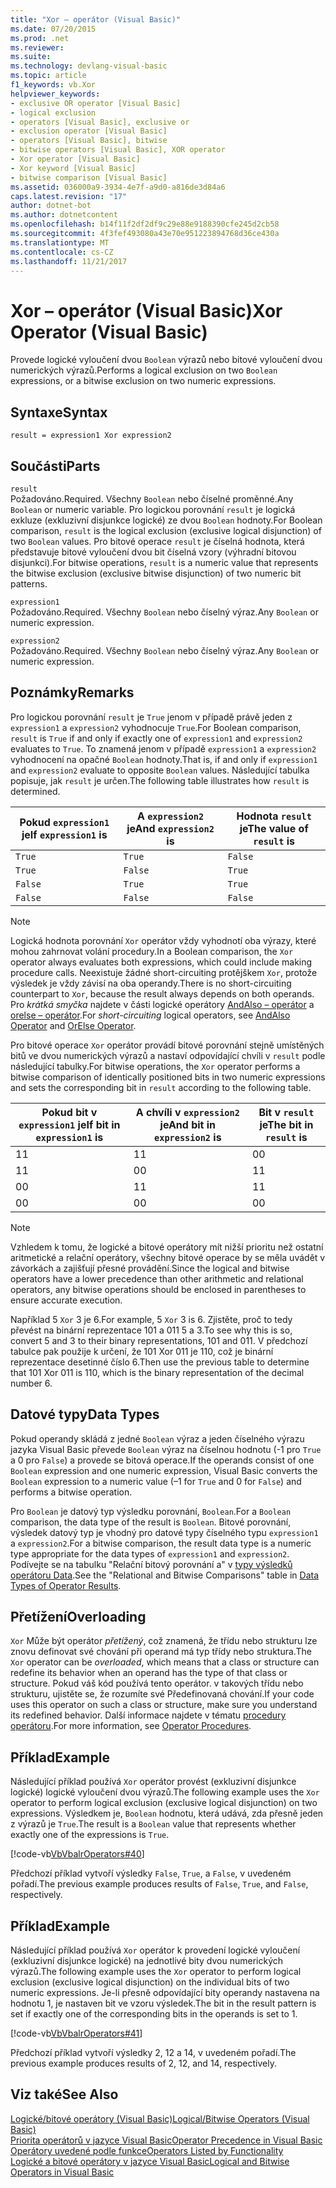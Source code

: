 ```yaml
---
title: "Xor – operátor (Visual Basic)"
ms.date: 07/20/2015
ms.prod: .net
ms.reviewer: 
ms.suite: 
ms.technology: devlang-visual-basic
ms.topic: article
f1_keywords: vb.Xor
helpviewer_keywords:
- exclusive OR operator [Visual Basic]
- logical exclusion
- operators [Visual Basic], exclusive or
- exclusion operator [Visual Basic]
- operators [Visual Basic], bitwise
- bitwise operators [Visual Basic], XOR operator
- Xor operator [Visual Basic]
- Xor keyword [Visual Basic]
- bitwise comparison [Visual Basic]
ms.assetid: 036000a9-3934-4e7f-a9d0-a816de3d84a6
caps.latest.revision: "17"
author: dotnet-bot
ms.author: dotnetcontent
ms.openlocfilehash: b14f11f2df2df9c29e88e9188390cfe245d2cb58
ms.sourcegitcommit: 4f3fef493080a43e70e951223894768d36ce430a
ms.translationtype: MT
ms.contentlocale: cs-CZ
ms.lasthandoff: 11/21/2017
---
```

# <a name="xor-operator-visual-basic"></a><span data-ttu-id="668e8-102">Xor – operátor (Visual Basic)</span><span class="sxs-lookup"><span data-stu-id="668e8-102">Xor Operator (Visual Basic)</span></span>
<span data-ttu-id="668e8-103">Provede logické vyloučení dvou `Boolean` výrazů nebo bitové vyloučení dvou numerických výrazů.</span><span class="sxs-lookup"><span data-stu-id="668e8-103">Performs a logical exclusion on two `Boolean` expressions, or a bitwise exclusion on two numeric expressions.</span></span>  
  
## <a name="syntax"></a><span data-ttu-id="668e8-104">Syntaxe</span><span class="sxs-lookup"><span data-stu-id="668e8-104">Syntax</span></span>  
  
```  
result = expression1 Xor expression2  
```  
  
## <a name="parts"></a><span data-ttu-id="668e8-105">Součásti</span><span class="sxs-lookup"><span data-stu-id="668e8-105">Parts</span></span>  
 `result`  
 <span data-ttu-id="668e8-106">Požadováno.</span><span class="sxs-lookup"><span data-stu-id="668e8-106">Required.</span></span> <span data-ttu-id="668e8-107">Všechny `Boolean` nebo číselné proměnné.</span><span class="sxs-lookup"><span data-stu-id="668e8-107">Any `Boolean` or numeric variable.</span></span> <span data-ttu-id="668e8-108">Pro logickou porovnání `result` je logická exkluze (exkluzivní disjunkce logické) ze dvou `Boolean` hodnoty.</span><span class="sxs-lookup"><span data-stu-id="668e8-108">For Boolean comparison, `result` is the logical exclusion (exclusive logical disjunction) of two `Boolean` values.</span></span> <span data-ttu-id="668e8-109">Pro bitové operace `result` je číselná hodnota, která představuje bitové vyloučení dvou bit číselná vzory (výhradní bitovou disjunkci).</span><span class="sxs-lookup"><span data-stu-id="668e8-109">For bitwise operations, `result` is a numeric value that represents the bitwise exclusion (exclusive bitwise disjunction) of two numeric bit patterns.</span></span>  
  
 `expression1`  
 <span data-ttu-id="668e8-110">Požadováno.</span><span class="sxs-lookup"><span data-stu-id="668e8-110">Required.</span></span> <span data-ttu-id="668e8-111">Všechny `Boolean` nebo číselný výraz.</span><span class="sxs-lookup"><span data-stu-id="668e8-111">Any `Boolean` or numeric expression.</span></span>  
  
 `expression2`  
 <span data-ttu-id="668e8-112">Požadováno.</span><span class="sxs-lookup"><span data-stu-id="668e8-112">Required.</span></span> <span data-ttu-id="668e8-113">Všechny `Boolean` nebo číselný výraz.</span><span class="sxs-lookup"><span data-stu-id="668e8-113">Any `Boolean` or numeric expression.</span></span>  
  
## <a name="remarks"></a><span data-ttu-id="668e8-114">Poznámky</span><span class="sxs-lookup"><span data-stu-id="668e8-114">Remarks</span></span>  
 <span data-ttu-id="668e8-115">Pro logickou porovnání `result` je `True` jenom v případě právě jeden z `expression1` a `expression2` vyhodnocuje `True`.</span><span class="sxs-lookup"><span data-stu-id="668e8-115">For Boolean comparison, `result` is `True` if and only if exactly one of `expression1` and `expression2` evaluates to `True`.</span></span> <span data-ttu-id="668e8-116">To znamená jenom v případě `expression1` a `expression2` vyhodnocení na opačné `Boolean` hodnoty.</span><span class="sxs-lookup"><span data-stu-id="668e8-116">That is, if and only if `expression1` and `expression2` evaluate to opposite `Boolean` values.</span></span> <span data-ttu-id="668e8-117">Následující tabulka popisuje, jak `result` je určen.</span><span class="sxs-lookup"><span data-stu-id="668e8-117">The following table illustrates how `result` is determined.</span></span>  
  
|<span data-ttu-id="668e8-118">Pokud `expression1` je</span><span class="sxs-lookup"><span data-stu-id="668e8-118">If `expression1` is</span></span>|<span data-ttu-id="668e8-119">A `expression2` je</span><span class="sxs-lookup"><span data-stu-id="668e8-119">And `expression2` is</span></span>|<span data-ttu-id="668e8-120">Hodnota `result` je</span><span class="sxs-lookup"><span data-stu-id="668e8-120">The value of `result` is</span></span>|  
|-------------------------|--------------------------|------------------------------|  
|`True`|`True`|`False`|  
|`True`|`False`|`True`|  
|`False`|`True`|`True`|  
|`False`|`False`|`False`|  
  
> [!NOTE]
>  <span data-ttu-id="668e8-121">Logická hodnota porovnání `Xor` operátor vždy vyhodnotí oba výrazy, které mohou zahrnovat volání procedury.</span><span class="sxs-lookup"><span data-stu-id="668e8-121">In a Boolean comparison, the `Xor` operator always evaluates both expressions, which could include making procedure calls.</span></span> <span data-ttu-id="668e8-122">Neexistuje žádné short-circuiting protějškem `Xor`, protože výsledek je vždy závisí na oba operandy.</span><span class="sxs-lookup"><span data-stu-id="668e8-122">There is no short-circuiting counterpart to `Xor`, because the result always depends on both operands.</span></span> <span data-ttu-id="668e8-123">Pro *krátká smyčka* najdete v části logické operátory [AndAlso – operátor](../../../visual-basic/language-reference/operators/andalso-operator.md) a [orelse – operátor](../../../visual-basic/language-reference/operators/orelse-operator.md).</span><span class="sxs-lookup"><span data-stu-id="668e8-123">For *short-circuiting* logical operators, see [AndAlso Operator](../../../visual-basic/language-reference/operators/andalso-operator.md) and [OrElse Operator](../../../visual-basic/language-reference/operators/orelse-operator.md).</span></span>  
  
 <span data-ttu-id="668e8-124">Pro bitové operace `Xor` operátor provádí bitové porovnání stejně umístěných bitů ve dvou numerických výrazů a nastaví odpovídající chvíli v `result` podle následující tabulky.</span><span class="sxs-lookup"><span data-stu-id="668e8-124">For bitwise operations, the `Xor` operator performs a bitwise comparison of identically positioned bits in two numeric expressions and sets the corresponding bit in `result` according to the following table.</span></span>  
  
|<span data-ttu-id="668e8-125">Pokud bit v `expression1` je</span><span class="sxs-lookup"><span data-stu-id="668e8-125">If bit in `expression1` is</span></span>|<span data-ttu-id="668e8-126">A chvíli v `expression2` je</span><span class="sxs-lookup"><span data-stu-id="668e8-126">And bit in `expression2` is</span></span>|<span data-ttu-id="668e8-127">Bit v `result` je</span><span class="sxs-lookup"><span data-stu-id="668e8-127">The bit in `result` is</span></span>|  
|--------------------------------|---------------------------------|----------------------------|  
|<span data-ttu-id="668e8-128">1</span><span class="sxs-lookup"><span data-stu-id="668e8-128">1</span></span>|<span data-ttu-id="668e8-129">1</span><span class="sxs-lookup"><span data-stu-id="668e8-129">1</span></span>|<span data-ttu-id="668e8-130">0</span><span class="sxs-lookup"><span data-stu-id="668e8-130">0</span></span>|  
|<span data-ttu-id="668e8-131">1</span><span class="sxs-lookup"><span data-stu-id="668e8-131">1</span></span>|<span data-ttu-id="668e8-132">0</span><span class="sxs-lookup"><span data-stu-id="668e8-132">0</span></span>|<span data-ttu-id="668e8-133">1</span><span class="sxs-lookup"><span data-stu-id="668e8-133">1</span></span>|  
|<span data-ttu-id="668e8-134">0</span><span class="sxs-lookup"><span data-stu-id="668e8-134">0</span></span>|<span data-ttu-id="668e8-135">1</span><span class="sxs-lookup"><span data-stu-id="668e8-135">1</span></span>|<span data-ttu-id="668e8-136">1</span><span class="sxs-lookup"><span data-stu-id="668e8-136">1</span></span>|  
|<span data-ttu-id="668e8-137">0</span><span class="sxs-lookup"><span data-stu-id="668e8-137">0</span></span>|<span data-ttu-id="668e8-138">0</span><span class="sxs-lookup"><span data-stu-id="668e8-138">0</span></span>|<span data-ttu-id="668e8-139">0</span><span class="sxs-lookup"><span data-stu-id="668e8-139">0</span></span>|  
  
> [!NOTE]
>  <span data-ttu-id="668e8-140">Vzhledem k tomu, že logické a bitové operátory mít nižší prioritu než ostatní aritmetické a relační operátory, všechny bitové operace by se měla uvádět v závorkách a zajišťují přesné provádění.</span><span class="sxs-lookup"><span data-stu-id="668e8-140">Since the logical and bitwise operators have a lower precedence than other arithmetic and relational operators, any bitwise operations should be enclosed in parentheses to ensure accurate execution.</span></span>  
  
 <span data-ttu-id="668e8-141">Například 5 `Xor` 3 je 6.</span><span class="sxs-lookup"><span data-stu-id="668e8-141">For example, 5 `Xor` 3 is 6.</span></span> <span data-ttu-id="668e8-142">Zjistěte, proč to tedy převést na binární reprezentace 101 a 011 5 a 3.</span><span class="sxs-lookup"><span data-stu-id="668e8-142">To see why this is so, convert 5 and 3 to their binary representations, 101 and 011.</span></span> <span data-ttu-id="668e8-143">V předchozí tabulce pak použije k určení, že 101 Xor 011 je 110, což je binární reprezentace desetinné číslo 6.</span><span class="sxs-lookup"><span data-stu-id="668e8-143">Then use the previous table to determine that 101 Xor 011 is 110, which is the binary representation of the decimal number 6.</span></span>  
  
## <a name="data-types"></a><span data-ttu-id="668e8-144">Datové typy</span><span class="sxs-lookup"><span data-stu-id="668e8-144">Data Types</span></span>  
 <span data-ttu-id="668e8-145">Pokud operandy skládá z jedné `Boolean` výraz a jeden číselného výrazu jazyka Visual Basic převede `Boolean` výraz na číselnou hodnotu (-1 pro `True` a 0 pro `False`) a provede se bitová operace.</span><span class="sxs-lookup"><span data-stu-id="668e8-145">If the operands consist of one `Boolean` expression and one numeric expression, Visual Basic converts the `Boolean` expression to a numeric value (–1 for `True` and 0 for `False`) and performs a bitwise operation.</span></span>  
  
 <span data-ttu-id="668e8-146">Pro `Boolean` je datový typ výsledku porovnání, `Boolean`.</span><span class="sxs-lookup"><span data-stu-id="668e8-146">For a `Boolean` comparison, the data type of the result is `Boolean`.</span></span> <span data-ttu-id="668e8-147">Bitové porovnání, výsledek datový typ je vhodný pro datové typy číselného typu `expression1` a `expression2`.</span><span class="sxs-lookup"><span data-stu-id="668e8-147">For a bitwise comparison, the result data type is a numeric type appropriate for the data types of `expression1` and `expression2`.</span></span> <span data-ttu-id="668e8-148">Podívejte se na tabulku "Relační bitový porovnání a" v [typy výsledků operátoru Data](../../../visual-basic/language-reference/operators/data-types-of-operator-results.md).</span><span class="sxs-lookup"><span data-stu-id="668e8-148">See the "Relational and Bitwise Comparisons" table in [Data Types of Operator Results](../../../visual-basic/language-reference/operators/data-types-of-operator-results.md).</span></span>  
  
## <a name="overloading"></a><span data-ttu-id="668e8-149">Přetížení</span><span class="sxs-lookup"><span data-stu-id="668e8-149">Overloading</span></span>  
 <span data-ttu-id="668e8-150">`Xor` Může být operátor *přetížený*, což znamená, že třídu nebo strukturu lze znovu definovat své chování při operand má typ třídy nebo struktura.</span><span class="sxs-lookup"><span data-stu-id="668e8-150">The `Xor` operator can be *overloaded*, which means that a class or structure can redefine its behavior when an operand has the type of that class or structure.</span></span> <span data-ttu-id="668e8-151">Pokud váš kód používá tento operátor. v takových třídu nebo strukturu, ujistěte se, že rozumíte své Předefinovaná chování.</span><span class="sxs-lookup"><span data-stu-id="668e8-151">If your code uses this operator on such a class or structure, make sure you understand its redefined behavior.</span></span> <span data-ttu-id="668e8-152">Další informace najdete v tématu [procedury operátoru](../../../visual-basic/programming-guide/language-features/procedures/operator-procedures.md).</span><span class="sxs-lookup"><span data-stu-id="668e8-152">For more information, see [Operator Procedures](../../../visual-basic/programming-guide/language-features/procedures/operator-procedures.md).</span></span>  
  
## <a name="example"></a><span data-ttu-id="668e8-153">Příklad</span><span class="sxs-lookup"><span data-stu-id="668e8-153">Example</span></span>  
 <span data-ttu-id="668e8-154">Následující příklad používá `Xor` operátor provést (exkluzivní disjunkce logické) logické vyloučení dvou výrazů.</span><span class="sxs-lookup"><span data-stu-id="668e8-154">The following example uses the `Xor` operator to perform logical exclusion (exclusive logical disjunction) on two expressions.</span></span> <span data-ttu-id="668e8-155">Výsledkem je, `Boolean` hodnotu, která udává, zda přesně jeden z výrazů je `True`.</span><span class="sxs-lookup"><span data-stu-id="668e8-155">The result is a `Boolean` value that represents whether exactly one of the expressions is `True`.</span></span>  
  
 [!code-vb[VbVbalrOperators#40](../../../visual-basic/language-reference/operators/codesnippet/VisualBasic/xor-operator_1.vb)]  
  
 <span data-ttu-id="668e8-156">Předchozí příklad vytvoří výsledky `False`, `True`, a `False`, v uvedeném pořadí.</span><span class="sxs-lookup"><span data-stu-id="668e8-156">The previous example produces results of `False`, `True`, and `False`, respectively.</span></span>  
  
## <a name="example"></a><span data-ttu-id="668e8-157">Příklad</span><span class="sxs-lookup"><span data-stu-id="668e8-157">Example</span></span>  
 <span data-ttu-id="668e8-158">Následující příklad používá `Xor` operátor k provedení logické vyloučení (exkluzivní disjunkce logické) na jednotlivé bity dvou numerických výrazů.</span><span class="sxs-lookup"><span data-stu-id="668e8-158">The following example uses the `Xor` operator to perform logical exclusion (exclusive logical disjunction) on the individual bits of two numeric expressions.</span></span> <span data-ttu-id="668e8-159">Je-li přesně odpovídající bity operandy nastavena na hodnotu 1, je nastaven bit ve vzoru výsledek.</span><span class="sxs-lookup"><span data-stu-id="668e8-159">The bit in the result pattern is set if exactly one of the corresponding bits in the operands is set to 1.</span></span>  
  
 [!code-vb[VbVbalrOperators#41](../../../visual-basic/language-reference/operators/codesnippet/VisualBasic/xor-operator_2.vb)]  
  
 <span data-ttu-id="668e8-160">Předchozí příklad vytvoří výsledky 2, 12 a 14, v uvedeném pořadí.</span><span class="sxs-lookup"><span data-stu-id="668e8-160">The previous example produces results of 2, 12, and 14, respectively.</span></span>  
  
## <a name="see-also"></a><span data-ttu-id="668e8-161">Viz také</span><span class="sxs-lookup"><span data-stu-id="668e8-161">See Also</span></span>  
 [<span data-ttu-id="668e8-162">Logické/bitové operátory (Visual Basic)</span><span class="sxs-lookup"><span data-stu-id="668e8-162">Logical/Bitwise Operators (Visual Basic)</span></span>](../../../visual-basic/language-reference/operators/logical-bitwise-operators.md)  
 [<span data-ttu-id="668e8-163">Priorita operátorů v jazyce Visual Basic</span><span class="sxs-lookup"><span data-stu-id="668e8-163">Operator Precedence in Visual Basic</span></span>](../../../visual-basic/language-reference/operators/operator-precedence.md)  
 [<span data-ttu-id="668e8-164">Operátory uvedené podle funkce</span><span class="sxs-lookup"><span data-stu-id="668e8-164">Operators Listed by Functionality</span></span>](../../../visual-basic/language-reference/operators/operators-listed-by-functionality.md)  
 [<span data-ttu-id="668e8-165">Logické a bitové operátory v jazyce Visual Basic</span><span class="sxs-lookup"><span data-stu-id="668e8-165">Logical and Bitwise Operators in Visual Basic</span></span>](../../../visual-basic/programming-guide/language-features/operators-and-expressions/logical-and-bitwise-operators.md)
